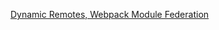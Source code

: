 [Dynamic Remotes, Webpack Module Federation](https://h3manth.com/posts/dynamic-remotes-webpack-module-federation/)